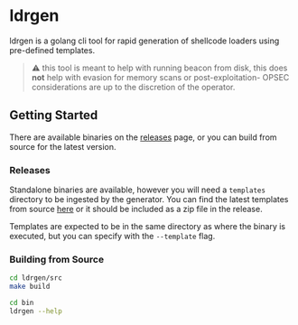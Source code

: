 # ldrgen

ldrgen is a golang cli tool for rapid generation of shellcode loaders using pre-defined templates.

> ⚠️ this tool is meant to help with running beacon from disk, this does **not** help with evasion for memory scans or post-exploitation- OPSEC considerations are up to the discretion of the operator.

## Getting Started
There are available binaries on the [releases](https://github.com/gatariee/ldrgen/releases) page, or you can build from source for the latest version.

### Releases
Standalone binaries are available, however you will need a `templates` directory to be ingested by the generator. You can find the latest templates from source [here](./templates/) or it should be included as a zip file in the release.

Templates are expected to be in the same directory as where the binary is executed, but you can specify with the `--template` flag.

### Building from Source
```bash
cd ldrgen/src
make build

cd bin
ldrgen --help
```